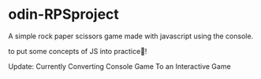 # odin-RPSproject

A simple rock paper scissors game made with javascript using the console.

to put some concepts of JS into practice🙂!

Update: Currently Converting Console Game To an Interactive Game
